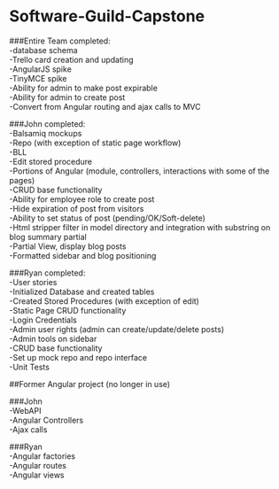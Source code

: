 # Software-Guild-Capstone  
###Entire Team completed:  
-database schema  
-Trello card creation and updating  
-AngularJS spike  
-TinyMCE spike  
-Ability for admin to make post expirable  
-Ability for admin to create post  
-Convert from Angular routing and ajax calls to MVC  

###John completed:  
-Balsamiq mockups  
-Repo (with exception of static page workflow)  
-BLL  
-Edit stored procedure  
-Portions of Angular (module, controllers, interactions with some of the pages)  
-CRUD base functionality  
-Ability for employee role to create post  
-Hide expiration of post from visitors  
-Ability to set status of post (pending/OK/Soft-delete)  
-Html stripper filter in model directory and integration with substring on blog summary partial  
-Partial View, display blog posts  
-Formatted sidebar and blog positioning  
  

###Ryan completed:  
-User stories  
-Initialized Database and created tables  
-Created Stored Procedures (with exception of edit)  
-Static Page CRUD functionality  
-Login Credentials  
-Admin user rights (admin can create/update/delete posts)  
-Admin tools on sidebar  
-CRUD base functionality  
-Set up mock repo and repo interface  
-Unit Tests  

##Former Angular project (no longer in use)  

###John  
-WebAPI  
-Angular Controllers  
-Ajax calls  

###Ryan  
-Angular factories  
-Angular routes  
-Angular views  
